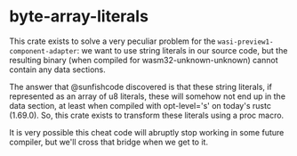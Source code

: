 # byte-array-literals

This crate exists to solve a very peculiar problem for the
`wasi-preview1-component-adapter`: we want to use string literals in our source
code, but the resulting binary (when compiled for wasm32-unknown-unknown) cannot
contain any data sections.

The answer that @sunfishcode discovered is that these string literals, if
represented as an array of u8 literals, these will somehow not end up in the
data section, at least when compiled with opt-level='s' on today's rustc
(1.69.0). So, this crate exists to transform these literals using a proc macro.

It is very possible this cheat code will abruptly stop working in some future
compiler, but we'll cross that bridge when we get to it.
